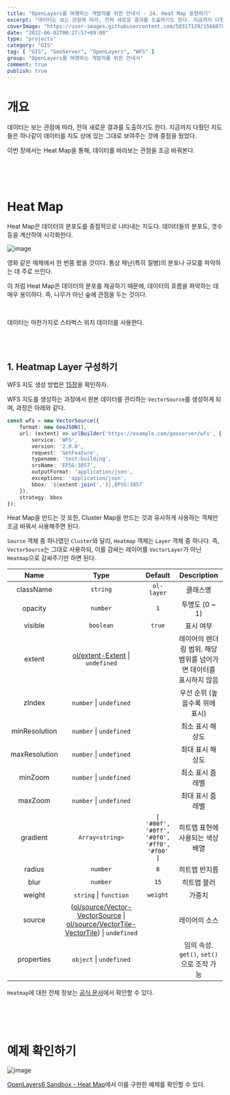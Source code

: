 ```yaml
---
title: "OpenLayers를 여행하는 개발자를 위한 안내서 - 24. Heat Map 표현하기"
excerpt: "데이터는 보는 관점에 따라, 전혀 새로운 결과를 도출하기도 한다. 지금까지 다뤘던 지도들은 하나같이 데이터를 지도 상에 있는 그대로 보여주는 것에 중점을 뒀었다. 이번 장에서는 Heat Map을 통해, 데이터를 바라보는 관점을 조금 바꿔본다."
coverImage: "https://user-images.githubusercontent.com/50317129/156607880-c5abad92-1991-4c01-b85f-7153bf89cb64.png"
date: "2022-06-02T00:27:57+09:00"
type: "projects"
category: "GIS"
tag: [ "GIS", "GeoServer", "OpenLayers", "WFS" ]
group: "OpenLayers를 여행하는 개발자를 위한 안내서"
comment: true
publish: true
---
```


# 개요

데이터는 보는 관점에 따라, 전혀 새로운 결과를 도출하기도 한다. 지금까지 다뤘던 지도들은 하나같이 데이터를 지도 상에 있는 그대로 보여주는 것에 중점을 뒀었다.

이번 장에서는 Heat Map을 통해, 데이터를 바라보는 관점을 조금 바꿔본다.

<br />
<br />
<br />










# Heat Map

Heat Map은 데이터의 분포도를 중점적으로 나타내는 지도다. 데이터들의 분포도, 갯수 등을 계산하여 시각화한다.

![image](https://user-images.githubusercontent.com/50317129/171439560-2afc37c1-6b20-4b9b-adf3-a0055a4983c4.png)

영화 같은 매체에서 한 번쯤 봤을 것이다. 통상 재난(특히 질병)의 분포나 규모를 파악하는 데 주로 쓰인다.

이 처럼 Heat Map은 데이터의 분포를 제공하기 때문에, 데이터의 흐름을 파악하는 데 매우 용이하다. 즉, 나무가 아닌 숲에 관점을 두는 것이다.

<br />

데이터는 마찬가지로 스타벅스 위치 데이터를 사용한다.

<br />
<br />





## 1. Heatmap Layer 구성하기

WFS 지도 생성 방법은 [15장](/projects/2022/05/15/gis-guide-for-programmer-15)을 확인하자.

WFS 지도를 생성하는 과정에서 원본 데이터를 관리하는 `VectorSource`를 생성하게 되며, 과정은 아래와 같다.

``` typescript
const wfs = new VectorSource({
	format: new GeoJSON(),
	url: (extent) => urlBuilder('https://example.com/geoserver/wfs', {
		service: 'WFS',
		version: '2.0.0',
		request: 'GetFeature',
		typename: 'test:building',
		srsName: 'EPSG:3857',
		outputFormat: 'application/json',
		exceptions: 'application/json',
		bbox: `${extent.join(',')},EPSG:3857`
	}),
	strategy: bbox
});
```

Heat Map을 만드는 것 또한, Cluster Map을 만드는 것과 유사하게 사용하는 객체만 조금 바꿔서 사용해주면 된다.

`Source` 객체 중 하나였던 `Cluster`와 달리, `Heatmap` 객체는 `Layer` 객체 중 하나다. 즉, `VectorSource`는 그대로 사용하되, 이를 감싸는 레이어를 `VectorLayer`가 아닌 `Heatmap`으로 감싸주기만 하면 된다.

|     Name      |                                                                                                                                 Type                                                                                                                                  |                   Default                    |                            Description                            |
| :-----------: | :-------------------------------------------------------------------------------------------------------------------------------------------------------------------------------------------------------------------------------------------------------------------: | :------------------------------------------: | :---------------------------------------------------------------: |
|   className   |                                                                                                                               `string`                                                                                                                                |                  `ol-layer`                  |                             클래스명                              |
|    opacity    |                                                                                                                               `number`                                                                                                                                |                     `1`                      |                          투명도 (0 ~ 1)                           |
|    visible    |                                                                                                                               `boolean`                                                                                                                               |                    `true`                    |                             표시 여부                             |
|    extent     |                                                                             [ol/extent-Extent](https://openlayers.org/en/latest/apidoc/module-ol_extent.html#~Extent) &#124; `undefined`                                                                              |                                              | 레이어의 렌더링 범위. 해당 범위를 넘어가면 데이터를 표시하지 않음 |
|    zIndex     |                                                                                                                      `number` &#124; `undefined`                                                                                                                      |                                              |                  우선 순위 (높을수록 위에 표시)                   |
| minResolution |                                                                                                                      `number` &#124; `undefined`                                                                                                                      |                                              |                         최소 표시 해상도                          |
| maxResolution |                                                                                                                      `number` &#124; `undefined`                                                                                                                      |                                              |                         최대 표시 해상도                          |
|    minZoom    |                                                                                                                      `number` &#124; `undefined`                                                                                                                      |                                              |                         최소 표시 줌 레벨                         |
|    maxZoom    |                                                                                                                      `number` &#124; `undefined`                                                                                                                      |                                              |                         최대 표시 줌 레벨                         |
|   gradient    |                                                                                                                            `Array<string>`                                                                                                                            | `[ '#00f', '#0ff', '#0f0', '#ff0', '#f00' ]` |                 히트맵 표현에 사용되는 색상 배열                  |
|    radius     |                                                                                                                               `number`                                                                                                                                |                     `8`                      |                           히트맵 반지름                           |
|     blur      |                                                                                                                               `number`                                                                                                                                |                     `15`                     |                            히트맵 블러                            |
|    weight     |                                                                                                                      `string` &#124; `function`                                                                                                                       |                   `weight`                   |                              가중치                               |
|    source     | ([ol/source/Vector-VectorSource](https://openlayers.org/en/latest/apidoc/module-ol_source_Vector-VectorSource.html) &#124; [ol/source/VectorTile-VectorTile](https://openlayers.org/en/latest/apidoc/module-ol_source_VectorTile-VectorTile.html)) &#124; `undefined` |                                              |                           레이어의 소스                           |
|  properties   |                                                                                                                      `object` &#124; `undefined`                                                                                                                      |                                              |             임의 속성. `get()`, `set()`으로 조작 가능             |

`Heatmap`에 대한 전체 정보는 [공식 문서](https://openlayers.org/en/latest/apidoc/module-ol_layer_Heatmap-Heatmap.html)에서 확인할 수 있다.

<br />
<br />
<br />










# 예제 확인하기

![image](https://user-images.githubusercontent.com/50317129/171441697-29880b11-235d-435b-bfab-7907b4d33e3d.png)

[OpenLayers6 Sandbox - Heat Map](https://project.itcode.dev/gis-dev/heat-map)에서 이를 구현한 예제를 확인할 수 있다.